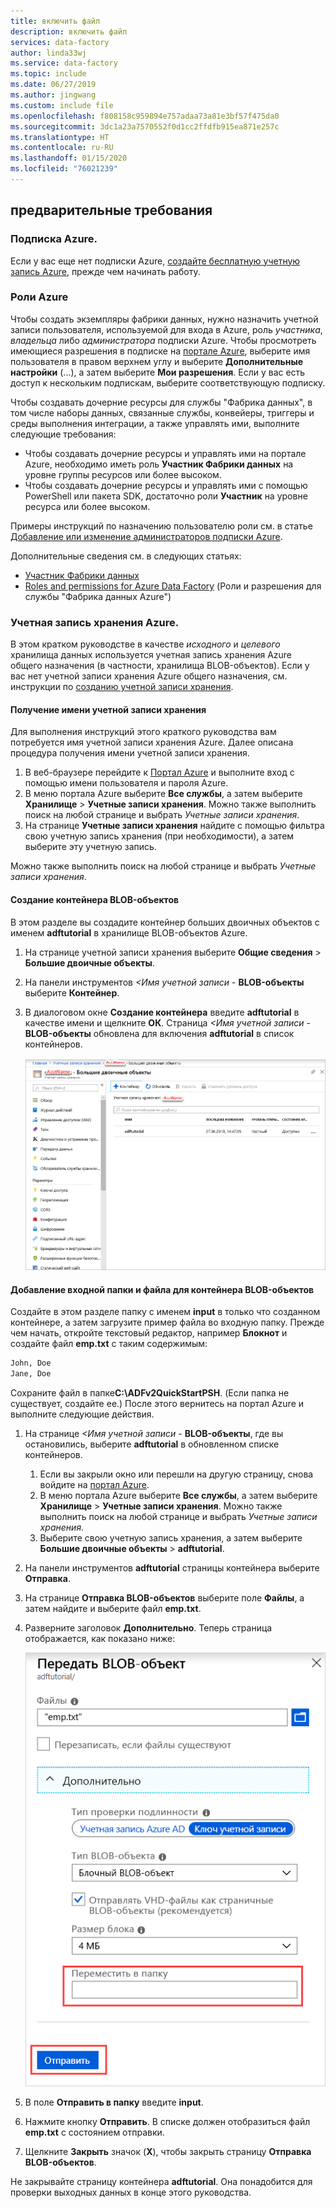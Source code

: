 ```yaml
---
title: включить файл
description: включить файл
services: data-factory
author: linda33wj
ms.service: data-factory
ms.topic: include
ms.date: 06/27/2019
ms.author: jingwang
ms.custom: include file
ms.openlocfilehash: f808158c959894e757adaa73a81e3bf57f475da0
ms.sourcegitcommit: 3dc1a23a7570552f0d1cc2ffdfb915ea871e257c
ms.translationtype: HT
ms.contentlocale: ru-RU
ms.lasthandoff: 01/15/2020
ms.locfileid: "76021239"
---
```

## <a name="prerequisites"></a>предварительные требования

### <a name="azure-subscription"></a>Подписка Azure.
Если у вас еще нет подписки Azure, [создайте бесплатную учетную запись Azure](https://azure.microsoft.com/free/), прежде чем начинать работу.

### <a name="azure-roles"></a>Роли Azure
Чтобы создать экземпляры фабрики данных, нужно назначить учетной записи пользователя, используемой для входа в Azure, роль *участника*, *владельца* либо *администратора* подписки Azure. Чтобы просмотреть имеющиеся разрешения в подписке на [портале Azure](https://portal.azure.com), выберите имя пользователя в правом верхнем углу и выберите **Дополнительные настройки** (...), а затем выберите **Мои разрешения**. Если у вас есть доступ к нескольким подпискам, выберите соответствующую подписку.

Чтобы создавать дочерние ресурсы для службы "Фабрика данных", в том числе наборы данных, связанные службы, конвейеры, триггеры и среды выполнения интеграции, а также управлять ими, выполните следующие требования:

- Чтобы создавать дочерние ресурсы и управлять ими на портале Azure, необходимо иметь роль **Участник Фабрики данных** на уровне группы ресурсов или более высоком.
- Чтобы создавать дочерние ресурсы и управлять ими с помощью PowerShell или пакета SDK, достаточно роли **Участник** на уровне ресурса или более высоком.

Примеры инструкций по назначению пользователю роли см. в статье [Добавление или изменение администраторов подписки Azure](../articles/cost-management-billing/manage/add-change-subscription-administrator.md).

Дополнительные сведения см. в следующих статьях:

- [Участник Фабрики данных](../articles/role-based-access-control/built-in-roles.md#data-factory-contributor)
- [Roles and permissions for Azure Data Factory](../articles/data-factory/concepts-roles-permissions.md) (Роли и разрешения для службы "Фабрика данных Azure")

### <a name="azure-storage-account"></a>Учетная запись хранения Azure.
В этом кратком руководстве в качестве *исходного* и *целевого* хранилища данных используется учетная запись хранения Azure общего назначения (в частности, хранилища BLOB-объектов). Если у вас нет учетной записи хранения Azure общего назначения, см. инструкции по [созданию учетной записи хранения](../articles/storage/common/storage-account-create.md). 

#### <a name="get-the-storage-account-name"></a>Получение имени учетной записи хранения
Для выполнения инструкций этого краткого руководства вам потребуется имя учетной записи хранения Azure. Далее описана процедура получения имени учетной записи хранения. 

1. В веб-браузере перейдите к [Портал Azure](https://portal.azure.com) и выполните вход с помощью имени пользователя и пароля Azure.
2. В меню портала Azure выберите **Все службы**, а затем выберите **Хранилище** > **Учетные записи хранения**. Можно также выполнить поиск на любой странице и выбрать *Учетные записи хранения*.
3. На странице **Учетные записи хранения** найдите с помощью фильтра свою учетную запись хранения (при необходимости), а затем выберите эту учетную запись. 

Можно также выполнить поиск на любой странице и выбрать *Учетные записи хранения*.

#### <a name="create-a-blob-container"></a>Создание контейнера BLOB-объектов
В этом разделе вы создадите контейнер больших двоичных объектов с именем **adftutorial** в хранилище BLOB-объектов Azure.

1. На странице учетной записи хранения выберите **Общие сведения** > **Большие двоичные объекты**.
2. На панели инструментов *\<Имя учетной записи* - **BLOB-объекты** выберите **Контейнер**.
3. В диалоговом окне **Создание контейнера** введите **adftutorial** в качестве имени и щелкните **ОК**. Страница *\<Имя учетной записи* - **BLOB-объекты** обновлена для включения **adftutorial** в список контейнеров.

   ![Список контейнеров](media/data-factory-quickstart-prerequisites/list-of-containers.png)

#### <a name="add-an-input-folder-and-file-for-the-blob-container"></a>Добавление входной папки и файла для контейнера BLOB-объектов
Создайте в этом разделе папку с именем **input** в только что созданном контейнере, а затем загрузите пример файла во входную папку. Прежде чем начать, откройте текстовый редактор, например **Блокнот** и создайте файл **emp.txt** с таким содержимым:

```emp.txt
John, Doe
Jane, Doe
```

Сохраните файл в папке**C:\ADFv2QuickStartPSH**. (Если папка не существует, создайте ее.) После этого вернитесь на портал Azure и выполните следующие действия.

1. На странице *\<Имя учетной записи* - **BLOB-объекты**, где вы остановились, выберите **adftutorial** в обновленном списке контейнеров.

   1. Если вы закрыли окно или перешли на другую страницу, снова войдите на [портал Azure](https://portal.azure.com).
   1. В меню портала Azure выберите **Все службы**, а затем выберите **Хранилище** > **Учетные записи хранения**. Можно также выполнить поиск на любой странице и выбрать *Учетные записи хранения*.
   1. Выберите свою учетную запись хранения, а затем выберите **Большие двоичные объекты** > **adftutorial**.

2. На панели инструментов **adftutorial** страницы контейнера выберите **Отправка**.
3. На странице **Отправка BLOB-объектов** выберите поле **Файлы**, а затем найдите и выберите файл **emp.txt**.
4. Разверните заголовок **Дополнительно**. Теперь страница отображается, как показано ниже:

   ![Щелкните Advanced (Дополнительно).](media/data-factory-quickstart-prerequisites/upload-blob-advanced.png)
5. В поле **Отправить в папку** введите **input**.
6. Нажмите кнопку **Отправить**. В списке должен отобразиться файл **emp.txt** с состоянием отправки.
7. Щелкните **Закрыть** значок (**X**), чтобы закрыть страницу **Отправка BLOB-объектов**.

Не закрывайте страницу контейнера **adftutorial**. Она понадобится для проверки выходных данных в конце этого руководства.